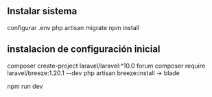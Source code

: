 

## Instalar sistema
configurar .env
php artisan migrate
npm install



## instalacion de configuración inicial

composer create-project laravel/laravel:^10.0 forum
composer require laravel/breeze:1.20.1 --dev
php artisan breeze:install  -> blade

npm run dev

